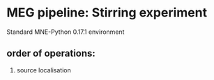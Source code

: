# MEG pipeline: Stirring experiment
Standard MNE-Python 0.17.1 environment


## order of operations:
1. source localisation

